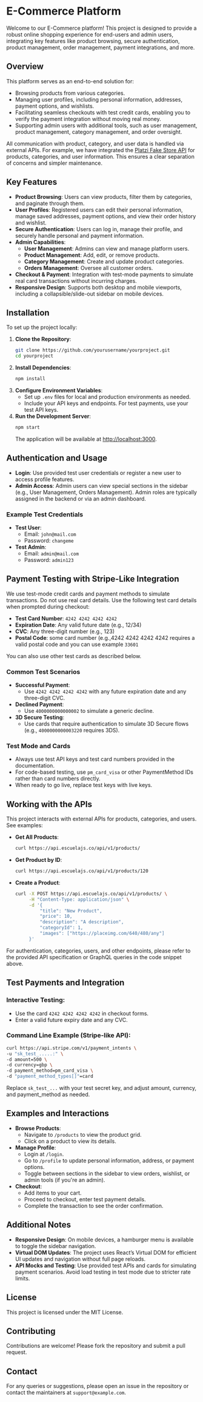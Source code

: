 # E-Commerce Platform

Welcome to our E-Commerce platform! This project is designed to provide a robust online shopping experience for end-users and admin users, integrating key features like product browsing, secure authentication, product management, order management, payment integrations, and more.

## Overview

This platform serves as an end-to-end solution for:

- Browsing products from various categories.
- Managing user profiles, including personal information, addresses, payment options, and wishlists.
- Facilitating seamless checkouts with test credit cards, enabling you to verify the payment integration without moving real money.
- Supporting admin users with additional tools, such as user management, product management, category management, and order oversight.

All communication with product, category, and user data is handled via external APIs. For example, we have integrated the [Platzi Fake Store API](https://api.escuelajs.co/api/v1/) for products, categories, and user information. This ensures a clear separation of concerns and simpler maintenance.

## Key Features

- **Product Browsing**: Users can view products, filter them by categories, and paginate through them.
- **User Profiles**: Registered users can edit their personal information, manage saved addresses, payment options, and view their order history and wishlist.
- **Secure Authentication**: Users can log in, manage their profile, and securely handle personal and payment information.
- **Admin Capabilities**:
  - **User Management**: Admins can view and manage platform users.
  - **Product Management**: Add, edit, or remove products.
  - **Category Management**: Create and update product categories.
  - **Orders Management**: Oversee all customer orders.
- **Checkout & Payment**: Integration with test-mode payments to simulate real card transactions without incurring charges.
- **Responsive Design**: Supports both desktop and mobile viewports, including a collapsible/slide-out sidebar on mobile devices.

## Installation

To set up the project locally:

1. **Clone the Repository**:
   ```bash
   git clone https://github.com/yourusername/yourproject.git
   cd yourproject
   ```
2. **Install Dependencies**:
   ```bash
   npm install
   ```
3. **Configure Environment Variables**:
   - Set up `.env` files for local and production environments as needed.
   - Include your API keys and endpoints. For test payments, use your test API keys.
4. **Run the Development Server**:
   ```bash
   npm start
   ```
   The application will be available at [http://localhost:3000](http://localhost:3000).

## Authentication and Usage

- **Login**: Use provided test user credentials or register a new user to access profile features.
- **Admin Access**: Admin users can view special sections in the sidebar (e.g., User Management, Orders Management). Admin roles are typically assigned in the backend or via an admin dashboard.

### Example Test Credentials

- **Test User**:
  - Email: `john@mail.com`
  - Password: `changeme`
- **Test Admin**:
  - Email: `admin@mail.com`
  - Password: `admin123`

## Payment Testing with Stripe-Like Integration

We use test-mode credit cards and payment methods to simulate transactions. Do not use real card details. Use the following test card details when prompted during checkout:

- **Test Card Number**: `4242 4242 4242 4242`
- **Expiration Date**: Any valid future date (e.g., 12/34)
- **CVC**: Any three-digit number (e.g., 123)
- **Postal Code**: some card number (e.g.,4242 4242 4242 4242 requires a valid postal code and you can use example `33601`

You can also use other test cards as described below.

### Common Test Scenarios

- **Successful Payment**:
  - Use `4242 4242 4242 4242` with any future expiration date and any three-digit CVC.
- **Declined Payment**:
  - Use `4000000000000002` to simulate a generic decline.
- **3D Secure Testing**:
  - Use cards that require authentication to simulate 3D Secure flows (e.g., `4000000000003220` requires 3DS).

### Test Mode and Cards

- Always use test API keys and test card numbers provided in the documentation.
- For code-based testing, use `pm_card_visa` or other PaymentMethod IDs rather than card numbers directly.
- When ready to go live, replace test keys with live keys.

## Working with the APIs

This project interacts with external APIs for products, categories, and users. See examples:

- **Get All Products**:
  ```bash
  curl https://api.escuelajs.co/api/v1/products/
  ```
- **Get Product by ID**:
  ```bash
  curl https://api.escuelajs.co/api/v1/products/120
  ```
- **Create a Product**:
  ```bash
  curl -X POST https://api.escuelajs.co/api/v1/products/ \
       -H "Content-Type: application/json" \
       -d '{
           "title": "New Product",
           "price": 10,
           "description": "A description",
           "categoryId": 1,
           "images": ["https://placeimg.com/640/480/any"]
       }'
  ```

For authentication, categories, users, and other endpoints, please refer to the provided API specification or GraphQL queries in the code snippet above.

## Test Payments and Integration

### Interactive Testing:

- Use the card `4242 4242 4242 4242` in checkout forms.
- Enter a valid future expiry date and any CVC.

### Command Line Example (Stripe-like API):

```bash
curl https://api.stripe.com/v1/payment_intents \
-u "sk_test_.....:" \
-d amount=500 \
-d currency=gbp \
-d payment_method=pm_card_visa \
-d "payment_method_types[]"=card
```

Replace `sk_test_...` with your test secret key, and adjust amount, currency, and payment_method as needed.

## Examples and Interactions

- **Browse Products**:
  - Navigate to `/products` to view the product grid.
  - Click on a product to view its details.
- **Manage Profile**:
  - Login at `/login`.
  - Go to `/profile` to update personal information, address, or payment options.
  - Toggle between sections in the sidebar to view orders, wishlist, or admin tools (if you're an admin).
- **Checkout**:
  - Add items to your cart.
  - Proceed to checkout, enter test payment details.
  - Complete the transaction to see the order confirmation.

## Additional Notes

- **Responsive Design**: On mobile devices, a hamburger menu is available to toggle the sidebar navigation.
- **Virtual DOM Updates**: The project uses React’s Virtual DOM for efficient UI updates and navigation without full page reloads.
- **API Mocks and Testing**: Use provided test APIs and cards for simulating payment scenarios. Avoid load testing in test mode due to stricter rate limits.

## License

This project is licensed under the MIT License.

## Contributing

Contributions are welcome! Please fork the repository and submit a pull request.

## Contact

For any queries or suggestions, please open an issue in the repository or contact the maintainers at `support@example.com`.
